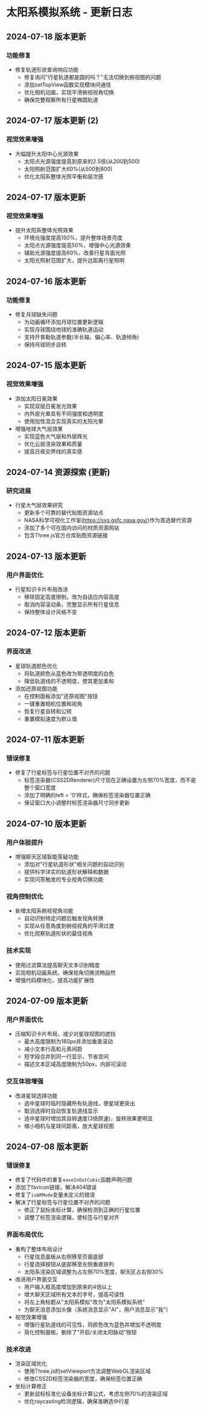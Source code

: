 # 太阳系模拟系统 - 更新日志

## 2024-07-18 版本更新

### 功能修复
- 修复轨道形状查询响应功能
  - 修复询问"行星轨道都是圆的吗？"无法切换到俯视图的问题
  - 添加setTopView函数实现模块间通信
  - 优化相机动画，实现平滑俯视视角切换
  - 确保完整观察所有行星椭圆轨道

## 2024-07-17 版本更新 (2)

### 视觉效果增强
- 大幅提升太阳中心光源效果
  - 太阳点光源强度提高到原来的2.5倍(从200到500)
  - 太阳照射范围扩大60%(从500到800)
  - 优化太阳系整体光照平衡和层次感

## 2024-07-17 版本更新

### 视觉效果增强
- 提升太阳系整体光照效果
  - 环境光强度提高150%，提升整体场景亮度
  - 太阳点光源强度提高50%，增强中心光源效果
  - 辅助光源强度提高60%，改善行星背面光照
  - 太阳光照射范围扩大，提升远距离行星照明

## 2024-07-16 版本更新

### 功能修复
- 修复月球缺失问题
  - 为动画循环添加月球位置更新逻辑
  - 实现月球围绕地球的准确轨道运动
  - 支持开普勒轨道参数(半长轴、偏心率、轨道倾角)
  - 保持月球同步自转

## 2024-07-15 版本更新

### 视觉效果增强
- 添加太阳日冕效果
  - 实现双层日冕发光效果
  - 内外层光晕具有不同强度和透明度
  - 使用加性混合实现真实的太阳光晕
- 增强地球大气层效果
  - 实现蓝色大气层和外层辉光
  - 优化云层渲染效果和质量
  - 提高日夜交界线的真实感

## 2024-07-14 资源探索 (更新)

### 研究进展
- 行星大气层效果研究
  - 更新多个可靠的替代贴图资源站点
  - NASA科学可视化工作室(https://svs.gsfc.nasa.gov/)作为首选替代资源
  - 添加了多个可在国内访问的材质资源网站
  - 包含Three.js官方仓库贴图资源链接

## 2024-07-13 版本更新

### 用户界面优化
- 行星知识卡片布局改进
  - 移除固定高度限制，改为自适应内容高度
  - 取消内容滚动条，完整显示所有行星信息
  - 保持整体设计风格不变

## 2024-07-12 版本更新

### 界面改进
- 星球轨道颜色优化
  - 将轨道颜色从蓝色改为带透明度的白色
  - 降低轨道线的不透明度，使其更加柔和
- 添加还原视图功能
  - 在控制面板添加"还原视图"按钮
  - 一键重置相机位置和视角
  - 恢复行星自转和公转
  - 重置模拟速度为默认值

## 2024-07-11 版本更新

### 错误修复
- 修复了行星标签与行星位置不对齐的问题
  - 标签渲染器(CSS2DRenderer)尺寸现在正确设置为左侧70%宽度，而不是整个窗口宽度
  - 添加了明确的left = '0'样式，确保标签渲染器位置正确
  - 保证窗口大小调整时标签渲染器尺寸同步更新

## 2024-07-10 版本更新

### 用户体验提升
- 增强聊天区域智能答疑功能
  - 添加对"行星轨道形状"相关问题的自动识别
  - 提供科学详实的轨道形状解释和数据
  - 实现问答触发的专业视角切换功能

### 视角控制优化
- 新增太阳系俯视视角功能
  - 自动识别特定问题后触发视角转换
  - 实现从任意角度到俯视视角的平滑过渡
  - 优化观察轨道形状的最佳视角
  
### 技术实现
- 使用过滤算法提高聊天文本识别精度
- 实现相机动画系统，确保视角切换流畅自然
- 增强代码模块化，提高功能扩展性

## 2024-07-09 版本更新

### 用户界面优化
- 压缩知识卡片布局，减少对星球视图的遮挡
  - 最大高度限制为160px并添加垂直滚动
  - 减小文本行高和元素间距
  - 短字段合并到同一行显示，节省空间
  - 描述文本区域高度限制为50px，内部可滚动

### 交互体验增强
- 改进星球选择功能
  - 选中星球时临时隐藏所有轨道线，使星球更突出
  - 取消选择时自动恢复轨道线显示
  - 选中星球时增加其自转速度(3倍原速)，旋转效果更明显
  - 缩小相机与星球间距离，放大星球视图

## 2024-07-08 版本更新

### 错误修复
- 修复了代码中的重复`easeInOutCubic`函数声明问题
- 添加了favicon链接，解决404错误
- 修复了`isARMode`变量未定义的错误
- 解决了行星标签与行星位置不对齐的问题
  - 修正了鼠标坐标计算，确保检测到正确的行星位置
  - 调整了标签渲染逻辑，使标签与行星对齐

### 界面布局优化
- 重构了整体布局设计
  - 行星信息面板从右侧移至页面底部
  - 行星选择按钮从底部移至左侧垂直排列
  - 太阳系渲染区域调整为占左侧70%宽度，聊天区占右侧30%
- 改进用户界面交互
  - 用户输入框高度增加到原来的4倍以上
  - 增大聊天区域所有文本的字号，提高可读性
  - 将左上角标题从"太阳系模拟"改为"太阳系模拟系统"
  - 为聊天消息添加头像（系统消息显示"AI"，用户消息显示"我"）
- 视觉效果增强
  - 增强行星轨道线的可见性，将颜色改为蓝色并增加不透明度
  - 简化控制面板，删除了"开启/关闭太阳脉动"按钮

### 技术改进
- 渲染区域优化
  - 使用Three.js的setViewport方法调整WebGL渲染区域
  - 修改CSS2D标签渲染器的宽度，确保标签位置正确
- 坐标计算修正
  - 更新鼠标标准化设备坐标计算公式，考虑左侧70%的渲染区域
  - 优化raycasting检测逻辑，确保准确选中行星 